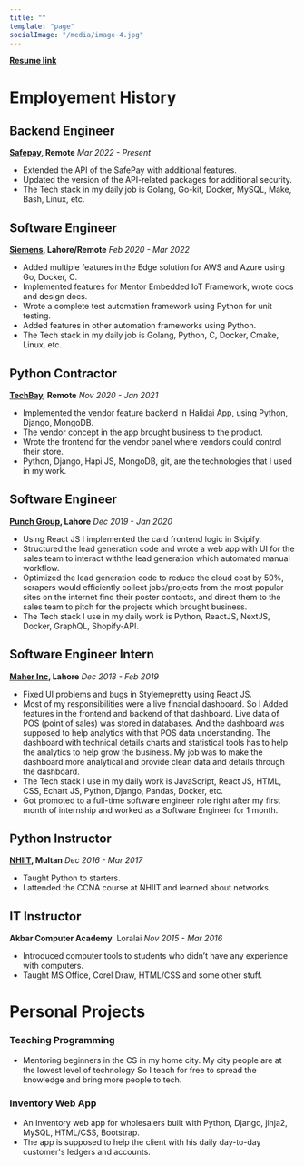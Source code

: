 ```yaml
---
title: ""
template: "page"
socialImage: "/media/image-4.jpg"
---
```


**[Resume link](https://github.com/AsadullahFarooqi/resume/blob/master/Asadullah%20Farooqi%20Resume%20(1).pdf)** <br>

# Employement History

## Backend Engineer
**[Safepay](https://www.getsafepay.pk/), Remote**  *Mar 2022 - Present*
- Extended the API of the SafePay with additional features.
- Updated the version of the API-related packages for additional security.
- The Tech stack in my daily job is Golang, Go-kit, Docker, MySQL, Make, Bash, Linux, etc.

## Software Engineer
**[Siemens](https://www.sw.siemens.com/en-US/), Lahore/Remote**  *Feb 2020 - Mar 2022*
- Added multiple features in the Edge solution for AWS and Azure using Go, Docker, C.
- Implemented features for Mentor Embedded IoT Framework, wrote docs and design docs.
- Wrote a complete test automation framework using Python for unit testing.
- Added features in other automation frameworks using Python.
- The Tech stack in my daily job is Golang, Python, C, Docker, Cmake, Linux, etc.

## Python Contractor
**[TechBay](#), Remote**  *Nov 2020 - Jan 2021*
- Implemented the vendor feature backend in Halidai App, using Python, Django, MongoDB.
- The vendor concept in the app brought business to the product.
- Wrote the frontend for the vendor panel where vendors could control their store.
- Python, Django, Hapi JS, MongoDB, git, are the technologies that I used in my work.

## Software Engineer
**[Punch Group](https://www.punch.cool/), Lahore**  *Dec 2019 - Jan 2020*
- Using React JS I implemented the card frontend logic in Skipify.
- Structured the lead generation code and wrote a web app with UI for the sales team to interact withthe lead generation which automated manual workflow.
- Optimized the lead generation code to reduce the cloud cost by 50%, scrapers would efficiently collect jobs/projects from the most popular sites on the internet find their poster contacts, and direct them to the sales team to pitch for the projects which brought business.
- The Tech stack I use in my daily work is Python, ReactJS, NextJS, Docker, GraphQL, Shopify-API.

## Software Engineer Intern 
**[Maher Inc](https://www.linkedin.com/company/maher-inc/about/), Lahore**  *Dec 2018 - Feb 2019*
- Fixed UI problems and bugs in Stylemepretty using React JS.
- Most of my responsibilities were a live financial dashboard. So I Added features in the frontend and backend of that dashboard. Live data of POS (point of sales) was stored in databases. And the dashboard was supposed to help analytics with that POS data understanding. The dashboard with technical details charts and statistical tools has to help the analytics to help grow the business. My job was to make the dashboard more analytical and provide clean data and details through the dashboard.
- The Tech stack I use in my daily work is JavaScript, React JS, HTML, CSS, Echart JS, Python, Django, Pandas, Docker, etc.
- Got promoted to a full-time software engineer role right after my first month of internship and worked as a Software Engineer for 1 month.

## Python Instructor
**[NHIIT](https://networkhome.com.pk/), Multan**  *Dec 2016 - Mar 2017*
- Taught Python to starters.
- I attended the CCNA course at NHIIT and learned about networks.

## IT Instructor
**Akbar Computer Academy** ​ Loralai  *Nov 2015 - Mar 2016*
- Introduced computer tools to students who didn’t have any experience with computers.
- Taught MS Office, Corel Draw, HTML/CSS and some other stuff.

# Personal Projects

### Teaching Programming

- Mentoring beginners in the CS in my home city. My city people are at the lowest level of technology So I teach for free to spread the knowledge and bring more people to tech.

### Inventory Web App
- An Inventory web app for wholesalers built with Python, Django, jinja2, MySQL, HTML/CSS, Bootstrap.
- The app is supposed to help the client with his daily day-to-day customer's ledgers and accounts.
